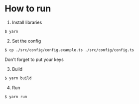 # How to run

1. Install libraries

```bash
$ yarn
```

2. Set the config

```bash
$ cp ./src/config/config.example.ts ./src/config/config.ts 
```

Don't forget to put your keys


3. Build
```bash
$ yarn build
```

4. Run
```bash
$ yarn run
```
